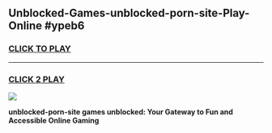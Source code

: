 
## Unblocked-Games-unblocked-porn-site-Play-Online #ypeb6
<h3>
<a href="https://news.freeplayer.one?title=unblocked-porn-site&ref=3">CLICK TO PLAY</a></h3>
<hr>

<h3>
<a href="https://news.freeplayer.one?title=unblocked-porn-site&ref=3">CLICK 2 PLAY</a>
  
</h3>

<a href="https://news.freeplayer.one?title=unblocked-porn-site&ref=3"><img src="https://clearcache.store/games.png"></a>


**unblocked-porn-site games unblocked: Your Gateway to Fun and Accessible Online Gaming**
